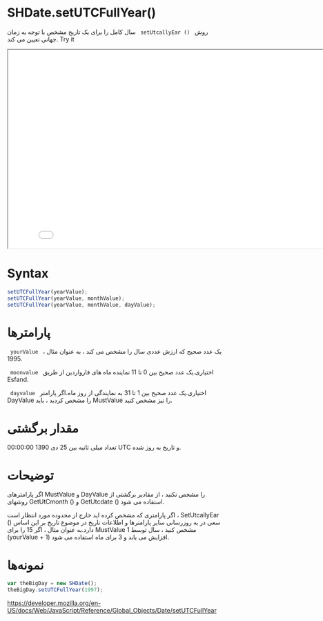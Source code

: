 # SHDate.setUTCFullYear()

روش <code dir = "ltr"> setUtcallyEar () </code> سال کامل را برای یک تاریخ مشخص با توجه به زمان جهانی تعیین می کند.
Try it

<iframe style="width: 830px; height: 460px;" src="/SHDateTime-js/examples/live.html?function=setUTCFullYear" title="MDN Web Docs Interactive Example" loading="lazy"></iframe>
<br/>

# Syntax

```js
setUTCFullYear(yearValue);
setUTCFullYear(yearValue, monthValue);
setUTCFullYear(yearValue, monthValue, dayValue);
```

# پارامترها
<code dir = "ltr"> yourValue </code>
یک عدد صحیح که ارزش عددی سال را مشخص می کند ، به عنوان مثال ، 1995.

<code dir = "ltr"> moonvalue </code>
اختیاری.یک عدد صحیح بین 0 تا 11 نماینده ماه های فارواردین از طریق Esfand.

<code dir = "ltr"> dayvalue </code>
اختیاری.یک عدد صحیح بین 1 تا 31 به نمایندگی از روز ماه.اگر پارامتر DayValue را مشخص کردید ، باید MustValue را نیز مشخص کنید.
# مقدار برگشتی

تعداد میلی ثانیه بین 25 دی 1390 00:00:00 UTC و تاریخ به روز شده.
# توضیحات
اگر پارامترهای MustValue و DayValue را مشخص نکنید ، از مقادیر برگشتی از روشهای GetUtCmonth () و GetUtcdate () استفاده می شود.

اگر پارامتری که مشخص کرده اید خارج از محدوده مورد انتظار است ، SetUtcallyEar () سعی در به روزرسانی سایر پارامترها و اطلاعات تاریخ در موضوع تاریخ بر این اساس دارد.به عنوان مثال ، اگر 15 را برای MustValue مشخص کنید ، سال توسط 1 (yourValue + 1) افزایش می یابد و 3 برای ماه استفاده می شود.
# نمونه‌ها

```js
var theBigDay = new SHDate();
theBigDay.setUTCFullYear(1997);
```

https://developer.mozilla.org/en-US/docs/Web/JavaScript/Reference/Global_Objects/Date/setUTCFullYear
